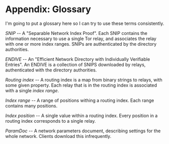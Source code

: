 
# Appendix: Glossary

I'm going to put a glossary here so I can try to use these terms
consistently.

*SNIP* -- A "Separable Network Index Proof".  Each SNIP contains the
information necessary to use a single Tor relay, and associates the relay
with one or more index ranges. SNIPs are authenticated by the directory
authorities.

*ENDIVE* -- An "Efficient Network Directory with Individually Verifiable
Entries".  An ENDIVE is a collection of SNIPS downloaded by relays,
authenticated with the directory authorities.

*Routing index* -- A routing index is a map from binary strings to relays,
with some given property.  Each relay that is in the routing index is
associated with a single *index range*.

*Index range* -- A range of positions withing a routing index.  Each range
 contains many positions.

*Index position* -- A single value within a routing index.  Every position in
 a routing index corresponds to a single relay.

*ParamDoc* -- A network parameters document, describing settings for the
 whole network.  Clients download this infrequently.

